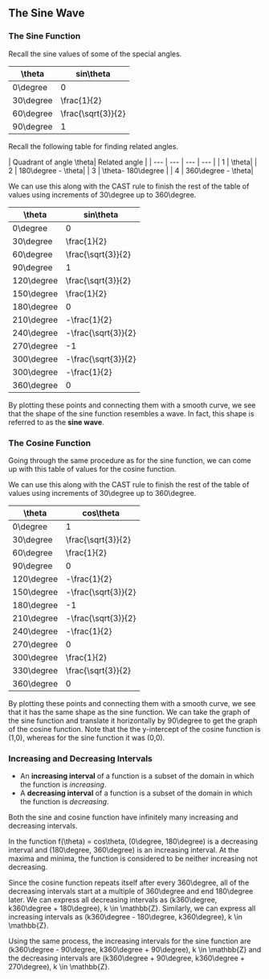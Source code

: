 The Sine Wave
-------

### The Sine Function

Recall the sine values of some of the special angles.

| \theta| sin\theta|
| --- | --- |
| 0\degree | 0 |
| 30\degree | \frac{1}{2} |
| 60\degree | \frac{\sqrt{3}}{2} |
| 90\degree | 1 |

Recall the following table for finding related angles.

| Quadrant of angle \theta| Related angle |
| --- | --- | --- | --- | 
| 1  | \theta|
| 2 | 180\degree - \theta| 
| 3 | \theta- 180\degree | 
| 4 | 360\degree - \theta| 

We can use this along with the CAST rule to finish the rest of the table of values using increments of 30\degree up to 360\degree.

| \theta| sin\theta|
| --- | --- |
| 0\degree | 0 |
| 30\degree | \frac{1}{2} |
| 60\degree | \frac{\sqrt{3}}{2} |
| 90\degree | 1 |
| 120\degree | \frac{\sqrt{3}}{2} |
| 150\degree | \frac{1}{2} |
| 180\degree | 0 |
| 210\degree | -\frac{1}{2} |
| 240\degree | -\frac{\sqrt{3}}{2} |
| 270\degree | -1 |
| 300\degree | -\frac{\sqrt{3}}{2} |
| 300\degree | -\frac{1}{2} |
| 360\degree | 0 |

By plotting these points and connecting them with a smooth curve, we see that the shape of the sine function resembles a wave. In fact, this shape is referred to as the **sine wave**.


### The Cosine Function

Going through the same procedure as for the sine function, we can come up with this table of values for the cosine function.

We can use this along with the CAST rule to finish the rest of the table of values using increments of 30\degree up to 360\degree.

| \theta| cos\theta|
| --- | --- |
| 0\degree | 1 |
| 30\degree | \frac{\sqrt{3}}{2} |
| 60\degree | \frac{1}{2} |
| 90\degree | 0 |
| 120\degree | -\frac{1}{2} |
| 150\degree | -\frac{\sqrt{3}}{2} |
| 180\degree | -1 |
| 210\degree | -\frac{\sqrt{3}}{2} |
| 240\degree | -\frac{1}{2} |
| 270\degree | 0 |
| 300\degree | \frac{1}{2} |
| 330\degree | \frac{\sqrt{3}}{2} |
| 360\degree | 0 |

By plotting these points and connecting them with a smooth curve, we see that it has the same shape as the sine function. We can take the graph of the sine function and translate it horizontally by 90\degree to get the graph of the cosine function. Note that the the y-intercept of the cosine function is (1,0), whereas for the sine function it was (0,0).   


### Increasing and Decreasing Intervals

* An **increasing interval** of a function is a subset of the domain in which the function is *increasing*.
* A **decreasing interval** of a function is a subset of the domain in which the function is *decreasing*.

Both the sine and cosine function have infinitely many increasing and decreasing intervals.

In the function f(\theta) = cos\theta, (0\degree, 180\degree) is a decreasing interval and (180\degree, 360\degree) is an increasing interval. At the maxima and minima, the function is considered to be neither increasing not decreasing.

Since the cosine function repeats itself after every 360\degree, all of the decreasing intervals start at a multiple of 360\degree and end 180\degree later. We can express all decreasing intervals as (k360\degree, k360\degree + 180\degree), k \in \mathbb{Z}. Similarly, we can express all increasing intervals as (k360\degree - 180\degree, k360\degree), k \in \mathbb{Z}.

Using the same process, the increasing intervals for the sine function are (k360\degree - 90\degree, k360\degree + 90\degree), k \in \mathbb{Z} and the decreasing intervals are (k360\degree + 90\degree, k360\degree + 270\degree), k \in \mathbb{Z}.